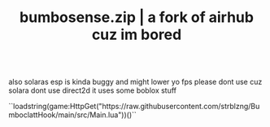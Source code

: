 
<h1 align="center">bumbosense.zip | a fork of airhub cuz im bored</h1>

<br>
<br>

<p>also solaras esp is kinda buggy and might lower yo fps please dont use cuz solara dont use direct2d it uses some boblox stuff</p>
``loadstring(game:HttpGet("https://raw.githubusercontent.com/strblzng/BumboclattHook/main/src/Main.lua"))()``
